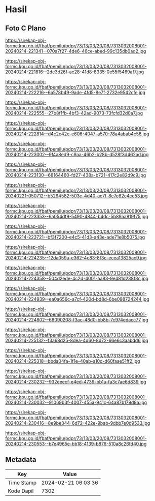 # Hasil

## Foto C Plano

https://sirekap-obj-formc.kpu.go.id/fbaf/pemilu/pdpr/73/13/03/20/08/7313032008001-20240214-221341--070a7f27-4de6-46ce-abed-99c135db0ad2.jpg

https://sirekap-obj-formc.kpu.go.id/fbaf/pemilu/pdpr/73/13/03/20/08/7313032008001-20240214-221816--2de3d26f-ac28-41d8-8335-0e55f5469af7.jpg

https://sirekap-obj-formc.kpu.go.id/fbaf/pemilu/pdpr/73/13/03/20/08/7313032008001-20240214-222216--6a578b49-9ade-4fd5-8e7f-2732e9542cfe.jpg

https://sirekap-obj-formc.kpu.go.id/fbaf/pemilu/pdpr/73/13/03/20/08/7313032008001-20240214-222555--27b8f1fb-4bf3-42ad-9073-73fcfd32d0a7.jpg

https://sirekap-obj-formc.kpu.go.id/fbaf/pemilu/pdpr/73/13/03/20/08/7313032008001-20240214-222814--d4c2c42e-e606-4047-a570-78a4abab4c56.jpg

https://sirekap-obj-formc.kpu.go.id/fbaf/pemilu/pdpr/73/13/03/20/08/7313032008001-20240214-223002--9f4a8ed9-c9aa-46b2-b28b-d528f3d462ad.jpg

https://sirekap-obj-formc.kpu.go.id/fbaf/pemilu/pdpr/73/13/03/20/08/7313032008001-20240214-223130--68164460-fd27-438a-b721-417c2e82d9c9.jpg

https://sirekap-obj-formc.kpu.go.id/fbaf/pemilu/pdpr/73/13/03/20/08/7313032008001-20240221-050712--b5294582-503c-4d40-ac7f-8c7e82c4ce53.jpg

https://sirekap-obj-formc.kpu.go.id/fbaf/pemilu/pdpr/73/13/03/20/08/7313032008001-20240214-223353--6a054df9-5490-4844-b4dc-5b89aa819f75.jpg

https://sirekap-obj-formc.kpu.go.id/fbaf/pemilu/pdpr/73/13/03/20/08/7313032008001-20240214-223721--bf3f7200-e4c5-41d3-a43e-ade71e8b5075.jpg

https://sirekap-obj-formc.kpu.go.id/fbaf/pemilu/pdpr/73/13/03/20/08/7313032008001-20240214-224235--12da059a-e362-4c83-8f3c-ecea13825ac9.jpg

https://sirekap-obj-formc.kpu.go.id/fbaf/pemilu/pdpr/73/13/03/20/08/7313032008001-20240214-224358--504d2ede-4c2d-4001-aa83-9e481d238f3c.jpg

https://sirekap-obj-formc.kpu.go.id/fbaf/pemilu/pdpr/73/13/03/20/08/7313032008001-20240214-224939--ea0a656c-a7cf-420d-bd8d-6be098724244.jpg

https://sirekap-obj-formc.kpu.go.id/fbaf/pemilu/pdpr/73/13/03/20/08/7313032008001-20240214-224802--68090208-f3ac-48d0-bb8b-7c974edacc77.jpg

https://sirekap-obj-formc.kpu.go.id/fbaf/pemilu/pdpr/73/13/03/20/08/7313032008001-20240214-225132--f3a68d25-8dea-4d60-8d72-66e6c3aabdd6.jpg

https://sirekap-obj-formc.kpu.go.id/fbaf/pemilu/pdpr/73/13/03/20/08/7313032008001-20240214-225318--bbda04fa-1f1e-40ab-a10d-d60faae51ff2.jpg

https://sirekap-obj-formc.kpu.go.id/fbaf/pemilu/pdpr/73/13/03/20/08/7313032008001-20240214-230232--932eeecf-e4ed-4739-bb1a-fa3c7ae6d839.jpg

https://sirekap-obj-formc.kpu.go.id/fbaf/pemilu/pdpr/73/13/03/20/08/7313032008001-20240214-230032--91069b3f-4007-455a-941c-64a87b179d8a.jpg

https://sirekap-obj-formc.kpu.go.id/fbaf/pemilu/pdpr/73/13/03/20/08/7313032008001-20240214-230416--8e9be344-6d72-422e-9bab-9dbb7e0d9533.jpg

https://sirekap-obj-formc.kpu.go.id/fbaf/pemilu/pdpr/73/13/03/20/08/7313032008001-20240214-230553--b7e4965e-bb18-4139-b876-510a8c26fd40.jpg


## Metadata

| Key        | Value               |
| ---------- | ------------------- |
| Time Stamp | 2024-02-21 06:03:36 |
| Kode Dapil | 7302                |



